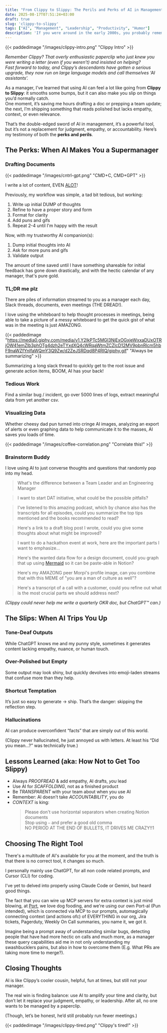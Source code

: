 ```yaml
---
title: "From Clippy to Slippy: The Perils and Perks of AI in Management"
date: 2025-08-17T07:51:24+03:00
draft: true
slug: 'clippy-to-slippy'
tags: ["AI", "Management", "Leadership", "Productivity", "Humor"]
description: 'If you were around in the early 2000s, you probably remember Clippy, the overly eager paperclip who popped up in Word to offer ‘helpful’ tips like how to write a letter (spoiler: nobody asked). Fast forward to today, and Clippy’s spiritual descendants are everywhere, only now they’re called AI assistants. As a manager, I’ve found that leaning on AI can feel like going from Clippy to Slippy: sometimes it smooths the path and saves me hours, and other times it slips me into awkward mistakes, tone-deaf messages, or content that reads like it was written by… well, a paperclip. This post is my testimony of both the perks and perils of letting AI sneak into management work.'
---
```



{{< paddedimage "/images/clippy-intro.png" "Clippy Intro" >}} 

*Remember Clippy? That overly enthusiastic paperclip who just knew you were writing a letter (even if you weren’t) and insisted on helping?  
Fast forward to today, and Clippy’s descendants have gotten a serious upgrade, they now run on large language models and call themselves ‘AI assistants’.*  

As a manager, I’ve learned that using AI can feel a lot like going from **Clippy to Slippy**: it smooths some bumps, but it can also make you slip on things you’d normally catch.  
One moment, it’s saving me hours drafting a doc or prepping a team update; the next, I’m shipping something that reads polished but lacks empathy, context, or even relevance.  

That’s the double-edged sword of AI in management, it’s a powerful tool, but it’s not a replacement for judgment, empathy, or accountability. Here’s my testimony of both the **perks and perils**.

## The Perks: When AI Makes You a Supermanager  

### Drafting Documents

{{< paddedimage "/images/cntrl-gpt.png" "CMD+C, CMD+GPT" >}} 

I write a lot of content, EVEN [ALOT](https://www.urbandictionary.com/define.php?term=ALOT)!

Previously, my workflow was simple, a tad bit tedious, but working:

1. Write up initial DUMP of thoughts
1. Refine to have a proper story and form
1. Format for clarity
1. Add puns and gifs
1. Repeat 2-4 until I'm happy with the result

Now, with my trustworthy AI companion(s):

1. Dump initial thoughts into AI
1. Ask for more puns and gifs
1. Validate output

The amount of time saved until I have something shareable for initial feedback has gone down drastically, and with the hectic calendar of any manager, that's pure gold.

### TL;DR me plz

There are piles of information streamed to you as a manager each day, Slack threads, documents, even meetings (THE DREAD!).

I love using the whiteboard to help thought processes in meetings, being able to take a picture of a messy whiteboard to get the quick gist of what was in the meeting is just AMAZONG.

{{< paddedimage "https://media0.giphy.com/media/v1.Y2lkPTc5MGI3NjExOGxjeWxxaDUxOTRjOW41emZlb3phOTg4dzh2eTYxdXQ4cWRqaWtmZCZlcD12MV9pbnRlcm5hbF9naWZfYnlfaWQmY3Q9Zw/d2ZeJSRDqd8P4RIQ/giphy.gif" "Always be summarizing" >}} 

Summarizing a long slack thread to quickly get to the root issue and generate action items, BOOM, AI has your back!

### Tedious Work

Find a similar bug / incident, go over 5000 lines of logs, extract meaningful data from yet another csv.

### Visualizing Data

Whether cheesy dad pun turned into cringe AI images, analyzing an export of alerts or even graphing data to help communicate it to the masses, AI saves you loads of time.

{{< paddedimage "/images/coffee-correlation.png" "Correlate this!" >}} 

### Brainstorm Buddy

I love using AI to just converse thoughts and questions that randomly pop into my head.

> What's the difference between a Team Leader and an Engineering Manager

> I want to start DAT initiative, what could be the possible pitfalls?

> I've listened to this amazing podcast, which by chance also has the transcripts for all episodes, could you summarize the top tips mentioned and the books recommended to read?

> Here's a link to a draft blog post I wrote, could you give some thoughts about what might be improved?

> I want to do a hackathon event at work, here are the important parts I want to emphasize... 

> Here's the wanted data flow for a design document, could you graph that up using [Mermaid](https://mermaid.js.org/) so it can be paste-able in Notion?

> Here's my AMAZONG peer Morpi's profile image, can you combine that with this MEME of "you are a man of culture as well"?

> Here's a transcript of a call with a customer, could you refine out what is the most crucial parts we should address next?

*(Clippy could never help me write a quarterly OKR doc, but ChatGPT™ can.)*  

## The Slips: When AI Trips You Up  

### Tone-Deaf Outputs
While ChatGPT knows me and my punny style, sometimes it generates content lacking empathy, nuance, or human touch.  

### Over-Polished but Empty
Some output may look shiny, but quickly devolves into emoji-laden streams that confuse more than they help.

### Shortcut Temptation
It’s just so easy to generate → ship. That’s the danger: skipping the reflection step.  

### Hallucinations
AI can produce overconfident “facts” that are simply out of this world.  

(Clippy never hallucinated, he just annoyed us with letters. At least his “Did you mean…?” was technically true.)

## Lessons Learned (aka: How Not to Get Too Slippy)  

- Always *PROOFREAD* & add empathy, AI drafts, *you* lead
- Use AI for *SCAFFOLDING*, not as a finished product
- Be *TRANSPARENT* with your team about when you use AI
- Remember: AI doesn’t take *ACCOUNTABILITY*, you do
- *CONTEXT* is king: 
  > Please don't use horizontal separators when creating Notion documents  
  Stop using `—` and prefer a good old comma  
  NO PERIOD AT THE END OF BULLETS, IT DRIVES ME CRAZY!!1
  
## Choosing The Right Tool

There's a multitude of AI's available for you at the moment, and the truth is that there is no correct tool, it changes so much.

I personally mainly use ChatGPT, for all non code related prompts, and Cursor (CLI) for coding.

I've yet to delved into properly using Claude Code or Gemini, but heard good things.

The fact that you can wire up MCP servers for extra context is just mind blowing, at [Port](https://www.port.io), we love dog fooding, and we're using our own Port-al (Pun intended), which is connected via MCP to our prompts, automagically connecting context (and actions ofc) of EVERYTHING in our org, Jira tickets, Pagerduty, Weekly On Call summaries, you name it, we got it.

Imagine being a prompt away of understanding similar bugs, detecting people that have had more hectic on calls and much more, as a manager these query capabilities aid me in not only understanding my swashbucklers pains, but also in how to overcome them (E.g. What PRs are taking more time to merge?).

## Closing Thoughts  

AI is like Clippy’s cooler cousin, helpful, fun at times, but still not your manager.  

The real win is finding balance: use AI to amplify your time and clarity, but don’t let it replace your judgment, empathy, or leadership. After all, no one wants to be managed by a paperclip.  

(Though, let’s be honest, he’d still probably run fewer meetings.)

{{< paddedimage "/images/clippy-tired.png" "Clippy's tired!" >}} 
